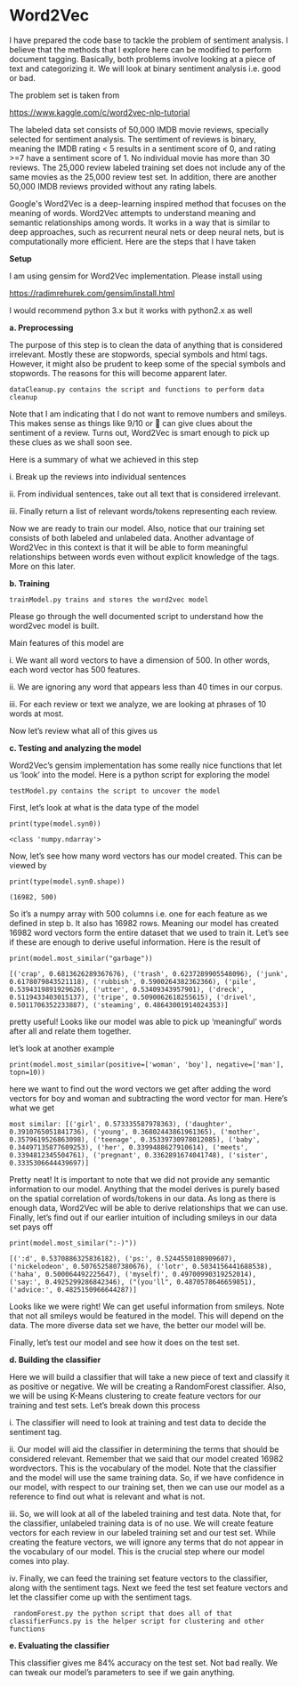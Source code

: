 # Word2Vec

I have prepared the code base to tackle the problem of sentiment analysis. I believe that the methods that I explore here can be modified to perform document tagging. Basically, both problems involve looking at a piece of text and categorizing it. We will look at binary sentiment analysis i.e. good or bad. 

The problem set is taken from

https://www.kaggle.com/c/word2vec-nlp-tutorial

The labeled data set consists of 50,000 IMDB movie reviews, specially selected for sentiment analysis. The sentiment of reviews is binary, meaning the IMDB rating < 5 results in a sentiment score of 0, and rating >=7 have a sentiment score of 1. No individual movie has more than 30 reviews. The 25,000 review labeled training set does not include any of the same movies as the 25,000 review test set. In addition, there are another 50,000 IMDB reviews provided without any rating labels.

Google's Word2Vec is a deep-learning inspired method that focuses on the meaning of words. Word2Vec attempts to understand meaning and semantic relationships among words. It works in a way that is similar to deep approaches, such as recurrent neural nets or deep neural nets, but is computationally more efficient.
Here are the steps that I have taken

**Setup** 

I am using gensim for Word2Vec implementation. Please install using

https://radimrehurek.com/gensim/install.html

I would recommend python 3.x but it works with python2.x as well

**a.	Preprocessing**

The purpose of this step is to clean the data of anything that is considered irrelevant. Mostly these are stopwords, special symbols and html tags. However, it might also be prudent to keep some of the special symbols and stopwords. The reasons for this will become apparent later.

`dataCleanup.py contains the script and functions to perform data cleanup`

Note that I am indicating that I do not want to remove numbers and smileys. This makes sense as things like 9/10 or  can give clues about the sentiment of a review. Turns out, Word2Vec is smart enough to pick up these clues as we shall soon see.

Here is a summary of what we achieved in this step

i.	Break up the reviews into individual sentences

ii. From individual sentences, take out all text that is considered irrelevant.

iii. Finally return a list of relevant words/tokens representing each review.

Now we are ready to train our model. Also, notice that our training set consists of both labeled and unlabeled data. Another advantage of Word2Vec in this context is that it will be able to form meaningful relationships between words even without explicit knowledge of the tags. More on this later.

**b.	Training**

`trainModel.py trains and stores the word2vec model`

Please go through the well documented script to understand how the word2vec model is built.

Main features of this model are

i.	We want all word vectors to have a dimension of 500. In other words, each word vector has 500 features.

ii.	We are ignoring any word that appears less than 40 times in our corpus.

iii.	For each review or text we analyze, we are looking at phrases of 10 words at most.

Now let’s review what all of this gives us

**c.	Testing and analyzing the model**

Word2Vec’s gensim implementation has some really nice functions that let us ‘look’ into the model. Here is a python script for exploring the model

`testModel.py contains the script to uncover the model`

First, let’s look at what is the data type of the model

`print(type(model.syn0))`

`<class 'numpy.ndarray'>`

Now, let’s see how many word vectors has our model created. This can be viewed by

`print(type(model.syn0.shape))`

`(16982, 500)`

So it’s a numpy array with 500 columns i.e. one for each feature as we defined in step b. It also has 16982 rows. Meaning our model has created 16982 word vectors form the entire dataset that we used to train it. Let’s see if these are enough to derive useful information. Here is the result of 

`print(model.most_similar("garbage"))`

`[('crap', 0.6813626289367676), ('trash', 0.6237289905548096), ('junk', 0.6178079843521118), ('rubbish', 0.5900264382362366), ('pile', 0.5394319891929626), ('utter', 0.53409343957901), ('dreck', 0.5119433403015137), ('tripe', 0.5090062618255615), ('drivel', 0.5011706352233887), ('steaming', 0.48643001914024353)]`

pretty useful! Looks like our model was able to pick up ‘meaningful’ words after all and relate them together.

let’s look at another example

`print(model.most_similar(positive=['woman', 'boy'], negative=['man'], topn=10))`

here we want to find out the word vectors we get after adding the word vectors for boy and woman and subtracting the word vector for man. Here’s what we get

`most similar:
[('girl', 0.573335587978363), ('daughter', 0.3910765051841736), ('young', 0.36802443861961365), ('mother', 0.3579619526863098), ('teenage', 0.35339730978012085), ('baby', 0.34497135877609253), ('her', 0.3399488627910614), ('meets', 0.3394812345504761), ('pregnant', 0.3362891674041748), ('sister', 0.3335306644439697)]`

Pretty neat! It is important to note that we did not provide any semantic information to our model. Anything that the model derives is purely based on the spatial correlation of words/tokens in our data. As long as there is enough data, Word2Vec will be able to derive relationships that we can use. Finally, let’s find out if our earlier intuition of including smileys in our data set pays off

`print(model.most_similar(":-)"))`

`[(':d', 0.5370886325836182), ('ps:', 0.5244550108909607), ('nickelodeon', 0.5076525807380676), ('lotr', 0.5034156441688538), ('haha', 0.500064492225647), ('myself)', 0.49700990319252014), ('say:', 0.4925299286842346), ("(you'll", 0.4870578646659851), ('advice:', 0.4825150966644287)]`

Looks like we were right! We can get useful information from smileys. Note that not all smileys would be featured in the model. This will depend on the data. The more diverse data set we have, the better our model will be.

Finally, let’s test our model and see how it does on the test set.

**d.	Building the classifier**

Here we will build a classifier that will take a new piece of text and classify it as positive or negative. We will be creating a RandomForest classifier.  Also, we will be using K-Means clustering to create feature vectors for our training and test sets. Let’s break down this process 

i.	The classifier will need to look at training and test data to decide the sentiment tag.

ii.	Our model will aid the classifier in determining the terms that should be considered relevant. Remember that we said that our model created 16982 wordvectors. This is the vocabulary of the model. Note that the classifier and the model will use the same training data. So, if we have confidence in our model, with respect to our training set, then we can use our model as a reference to find out what is relevant and what is not.

iii.	So, we will look at all of the labeled training and test data. Note that, for the classifier, unlabeled training data is of no use. We will create feature vectors for each review in our labeled training set and our test set. While creating the feature vectors, we will ignore any terms that do not appear in the vocabulary of our model. This is the crucial step where our model comes into play.

iv.	Finally, we can feed the training set feature vectors to the classifier, along with the sentiment tags. Next we feed the test set feature vectors and let the classifier come up with the sentiment tags.

` randomForest.py the python script that does all of that`
`classifierFuncs.py is the helper script for clustering and other functions`

**e.	Evaluating the classifier**

This classifier gives me 84% accuracy on the test set. Not bad really. We can tweak our model’s parameters to see if we gain anything. 

